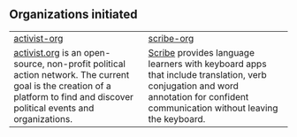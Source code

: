 ## Organizations initiated

<table border="0">
 <tr>
    <td><a href="https://github.com/activist-org/">activist-org</a></td>
    <td><a href="https://github.com/scribe-org/">scribe-org</a></td>
 </tr>
  <tr>
    <td><a href="https://activist.org">activist.org</a> is an open-source, non-profit political action network. The current goal is the creation of a platform to find and discover political events and organizations.
</td>
    <td><a href="https://github.com/scribe-org/">Scribe</a> provides language learners with keyboard apps that include translation, verb conjugation and word annotation for confident communication without leaving the keyboard.</td>
 </tr>
</table>
